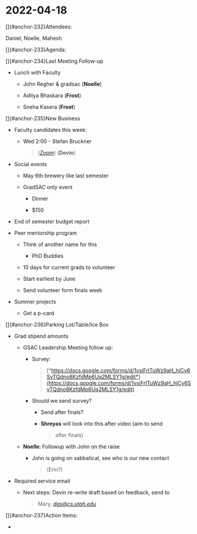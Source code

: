 # 2022-04-18

[]{#anchor-232}Attendees:

Daniel, Noelle, Mahesh

[]{#anchor-233}Agenda:

[]{#anchor-234}Last Meeting Follow-up

-   Lunch with Faculty

    -   John Regher & gradsac (**Noelle**)

    -   Aditya Bhaskara (**Frost**)

    -   Sneha Kasera (**Frost**)

[]{#anchor-235}New Business

-   Faculty candidates this week:

    -   Wed 2:00 - Stefan Bruckner
        > ([*Zoom*](https://www.google.com/url?q=https://us02web.zoom.us/j/89784752959?pwd%3DRmsyTlJNRzcxOFViV3VROGV5ZERHUT09&sa=D&source=calendar&usd=2&usg=AOvVaw3JVd6qGgo0YjyI3jpWPOq4))
        > (**Devin**)

-   Social events

    -   May 6th brewery like last semester

    -   GradSAC only event

        -   Dinner

        -   \$150

-   End of semester budget report

-   Peer mentorship program

    -   Think of another name for this

        -   PhD Buddies

    -   10 days for current grads to volunteer

    -   Start earliest by June

    -   Send volunteer form finals week

-   Summer projects

    -   Get a p-card

[]{#anchor-236}Parking Lot/Table/Ice Box

-   Grad stipend amounts

    -   GSAC Leadership Meeting follow up:

        -   Survey:
            > [*https://docs.google.com/forms/d/1vsiFrITuWz9aH_hlCy6SvTQdno8KzfdMp6Uq2MLSY1g/edit*](https://docs.google.com/forms/d/1vsiFrITuWz9aH_hlCy6SvTQdno8KzfdMp6Uq2MLSY1g/edit)

        -   Should we send survey?

            -   Send after finals?

            -   **Shreyas** will look into this after video (aim to send
                > after finals)

    -   **Noelle**: Followup with John on the raise

        -   John is going on sabbatical, see who is our new contact
            > (Erin?)

-   Required service email

    -   Next steps: Devin re-write draft based on feedback, send to
        > Mary, [*dgs@cs.utah.edu*](mailto:dgs@cs.utah.edu)

[]{#anchor-237}Action Items:

-   

